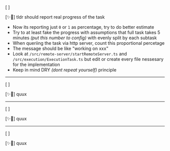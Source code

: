 [ ]

[✨🍝] tldr should report real progress of the task

-   Now its reporting just `0` or `1` as percentage, try to do better estimate
-   Try to at least fake the progress with assumptions that full task takes 5 minutes _(put this number to config)_ with evenly split by each subtask
-   When queriing the task via http server, count this proportional percetage
-   The message should be like "working on xxx"
-  Look at `/src/remote-server/startRemoteServer.ts` and `/src/execution/ExecutionTask.ts` but edit or create every file nessesary for the implementation
-   Keep in mind DRY *(dont repeat yourself)* principle

---

[ ]

[✨🍝] quux

---

[ ]

[✨🍝] quux

---

[ ]

[✨🍝] quux
